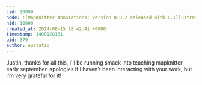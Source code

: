 ```yaml
---
cid: 10009
node: ![MapKnitter Annotations: Version 0.0.2 released with L.Illustrate.Textbox and L.Illustrate.Pointer](../notes/justinmanley/07-29-2014/mapknitter-annotations-version-0-0-2-released-with-l-illustrate-textbox-and-l-illustrate-pointer)
nid: 10990
created_at: 2014-08-15 18:42:41 +0000
timestamp: 1408128161
uid: 379
author: eustatic
---
```


Justin, thanks for all this, i'll be running smack into teaching mapknitter early september.  apologies if i haven't been interacting with your work, but i'm very grateful for it!